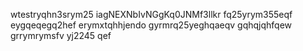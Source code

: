 wtestryqhn3srym25
iagNEXNbIvNGgKq0JNMf3llkr
fq25yrym355eqf
eygqeqegq2hef
erymxtqhhjendo
gyrmrq25yeghqaeqv
gqhqjqhfqew
grrymrymsfv
yj2245
qef
